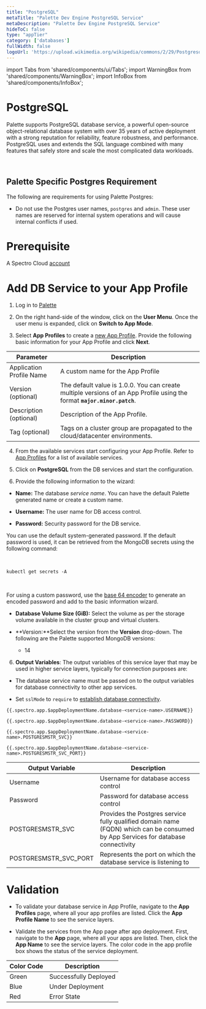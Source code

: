 ```yaml
---
title: "PostgreSQL"
metaTitle: "Palette Dev Engine PostgreSQL Service"
metaDescription: "Palette Dev Engine PostgreSQL Service"
hideToC: false
type: "appTier"
category: ['databases']
fullWidth: false
logoUrl: 'https://upload.wikimedia.org/wikipedia/commons/2/29/Postgresql_elephant.svg'
---
```


import Tabs from 'shared/components/ui/Tabs';
import WarningBox from 'shared/components/WarningBox';
import InfoBox from 'shared/components/InfoBox';


# PostgreSQL

Palette supports PostgreSQL database service, a powerful open-source object-relational database system with over 35 years of active deployment with a strong reputation for reliability, feature robustness, and performance. PostgreSQL uses and extends the SQL language combined with many features that safely store and scale the most complicated data workloads.

<br />

## Palette Specific Postgres Requirement

The following are requirements for using Palette Postgres:


* Do not use the Postgres user names, `postgres` and `admin`. These user names are reserved for internal system operations and will cause internal conflicts if used.

# Prerequisite

A Spectro Cloud [account](https://www.spectrocloud.com/get-started/)

# Add DB Service to your App Profile

1. Log in to [Palette](console.spectrocloud.com)


2. On the right hand-side of the window, click on the **User Menu**. Once the user menu is expanded, click on **Switch to App Mode**.


3. Select **App Profiles** to create a [new App Profile](/devx/app-profile/create-app-profile/). Provide the following basic information for your App Profile and click **Next**.

|         **Parameter**     | **Description**  |
|---------------------------|-----------------|
|Application Profile Name | A custom name for the App Profile|
|Version (optional)       | The default value is 1.0.0. You can create multiple versions of an App Profile using the format **`major.minor.patch`**.
|Description (optional)   | Description of the App Profile. | 
|Tag (optional)           | Tags on a cluster group are propagated to the cloud/datacenter environments.|
 

4. From the available services start configuring your App Profile. Refer to [App Profiles](/devx/app-profile) for a list of available services.


5. Click on **PostgreSQL** from the DB services and start the configuration.
  

6. Provide the following information to the wizard:

  * **Name:** The database *service name*. You can have the default Palette generated name or create a custom name.


  * **Username:** The user name for DB access control. 


  * **Password:** Security password for the DB service.

You can use the default system-generated password. If the default password is used, it can be retrieved from the MongoDB secrets using the following command:

<br />

```
kubectl get secrets -A
```
<br />

For using a custom password, use the [base 64 encoder](https://www.base64encode.org/) to generate an encoded password and add to the basic information wizard. 

  * **Database Volume Size (GiB):** Select the volume as per the storage volume available in the cluster group and virtual clusters. 

  * **Version:**Select the version from the **Version** drop-down. The following are the Palette supported MongoDB versions:

    * 14
   

6. **Output Variables**: The output variables of this service layer that may be used in higher service layers, typically for connection purposes are:

  * The database service name must be passed on to the output variables for database connectivity to other app services. 

  * Set `sslMode` to `require` to [establish database connectivity](https://www.postgresql.org/docs/current/libpq-ssl.html).


```
{{.spectro.app.$appDeploymentName.database-<service-name>.USERNAME}}
```
```
{{.spectro.app.$appDeploymentName.database-<service-name>.PASSWORD}}
```
```
{{.spectro.app.$appDeploymentName.database-<service-name>.POSTGRESMSTR_SVC}}
```
```
{{.spectro.app.$appDeploymentName.database-<service-name>.POSTGRESMSTR_SVC_PORT}}
```

|**Output Variable**|**Description**|
|---------------|-----------|
|Username|Username for database access control|
|Password|Password for database access control|
|POSTGRESMSTR_SVC|Provides the Postgres service fully qualified domain name (FQDN) which can be consumed by App Services for database connectivity|
|POSTGRESMSTR_SVC_PORT|Represents the port on which the database service is listening to|


# Validation

* To validate your database service in App Profile, navigate to the **App Profiles** page, where all your app profiles are listed. Click the **App Profile Name** to see the service layers.


* Validate the services from the App page after app deployment. First, navigate to the **App** page, where all your apps are listed. Then, click the **App Name** to see the service layers. The color code in the app profile box shows the status of the service deployment.

|**Color Code**| **Description**|
|--------------|--------------|
|Green| Successfully Deployed|
|Blue | Under Deployment|
|Red  | Error State|







